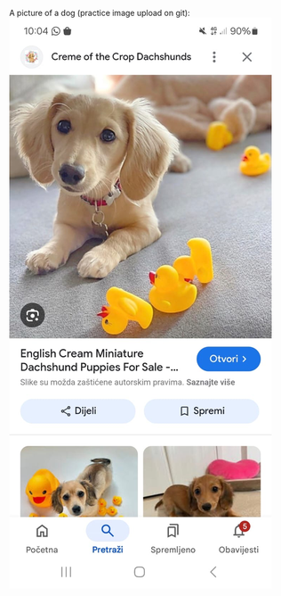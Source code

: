 A picture of a dog (practice image upload on git):
![alt text](0613bd5f-483a-4534-9780-dc8360f19e22.JPG)
